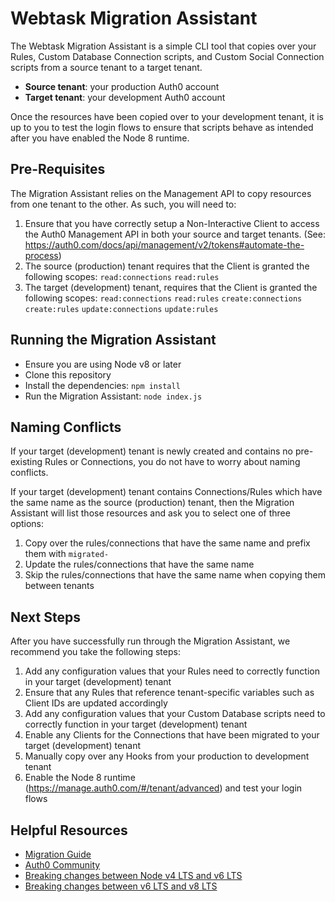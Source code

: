 # Webtask Migration Assistant

The Webtask Migration Assistant is a simple CLI tool that copies over your Rules, Custom Database Connection scripts, and Custom Social Connection scripts from a source tenant to a target tenant.

- **Source tenant**: your production Auth0 account
- **Target tenant**: your development Auth0 account

Once the resources have been copied over to your development tenant, it is up to you to test the login flows to ensure that scripts behave as intended after you have enabled the Node 8 runtime.

## Pre-Requisites

The Migration Assistant relies on the Management API to copy resources from one tenant to the other. As such, you will need to:

1. Ensure that you have correctly setup a Non-Interactive Client to access the Auth0 Management API in both your source and target tenants. (See: https://auth0.com/docs/api/management/v2/tokens#automate-the-process)
2. The source (production) tenant requires that the Client is granted the following scopes: `read:connections` `read:rules`
3. The target (development) tenant, requires that the Client is granted the following scopes: `read:connections` `read:rules` `create:connections` `create:rules` `update:connections` `update:rules`

## Running the Migration Assistant

- Ensure you are using Node v8 or later
- Clone this repository
- Install the dependencies: `npm install`
- Run the Migration Assistant: `node index.js`

## Naming Conflicts

If your target (development) tenant is newly created and contains no pre-existing Rules or Connections, you do not have to worry about naming conflicts.

If your target (development) tenant contains Connections/Rules which have the same name as the source (production) tenant, then the Migration Assistant will list those resources and ask you to select one of three options:

1. Copy over the rules/connections that have the same name and prefix them with `migrated-`
2. Update the rules/connections that have the same name
3. Skip the rules/connections that have the same name when copying them between tenants

## Next Steps

After you have successfully run through the Migration Assistant, we recommend you take the following steps:

1. Add any configuration values that your Rules need to correctly function in your target (development) tenant
2. Ensure that any Rules that reference tenant-specific variables such as Client IDs are updated accordingly
3. Add any configuration values that your Custom Database scripts need to correctly function in your target (development) tenant
4. Enable any Clients for the Connections that have been migrated to your target (development) tenant
5. Manually copy over any Hooks from your production to development tenant
6. Enable the Node 8 runtime (https://manage.auth0.com/#/tenant/advanced) and test your login flows

## Helpful Resources

- [Migration Guide](https://auth0.com/docs/migrations/guides/extensibility-node8)
- [Auth0 Community](https://community.auth0.com/)
- [Breaking changes between Node v4 LTS and v6 LTS](https://github.com/nodejs/node/wiki/Breaking-changes-between-v4-LTS-and-v6-LTS)
- [Breaking changes between v6 LTS and v8 LTS](https://github.com/nodejs/node/wiki/Breaking-changes-between-v6-LTS-and-v8-LTS)
